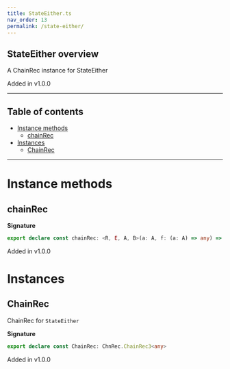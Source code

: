```yaml
---
title: StateEither.ts
nav_order: 13
permalink: /state-either/
---
```


## StateEither overview

A ChainRec instance for StateEither

Added in v1.0.0

---

<h2 class="text-delta">Table of contents</h2>

- [Instance methods](#instance-methods)
  - [chainRec](#chainrec)
- [Instances](#instances)
  - [ChainRec](#chainrec)

---

# Instance methods

## chainRec

**Signature**

```ts
export declare const chainRec: <R, E, A, B>(a: A, f: (a: A) => any) => any
```

Added in v1.0.0

# Instances

## ChainRec

ChainRec for `StateEither`

**Signature**

```ts
export declare const ChainRec: ChnRec.ChainRec3<any>
```

Added in v1.0.0
